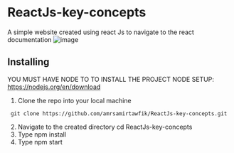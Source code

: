 # ReactJs-key-concepts
A simple website created using react Js to navigate to the react documentation
![image](https://github.com/amrsamirtawfik/ReactJs-key-concepts/assets/85262211/3b4bdd39-0fd5-432a-8f4f-1606ba7fa8e4)
## Installing
YOU MUST HAVE NODE TO TO INSTALL THE PROJECT 
NODE SETUP: https://nodejs.org/en/download
1) Clone the repo into your local machine
 ```console
  git clone https://github.com/amrsamirtawfik/ReactJs-key-concepts.git
```
2) Navigate to the created directory 
  cd ReactJs-key-concepts
3) Type
  npm install
4) Type
  npm start
